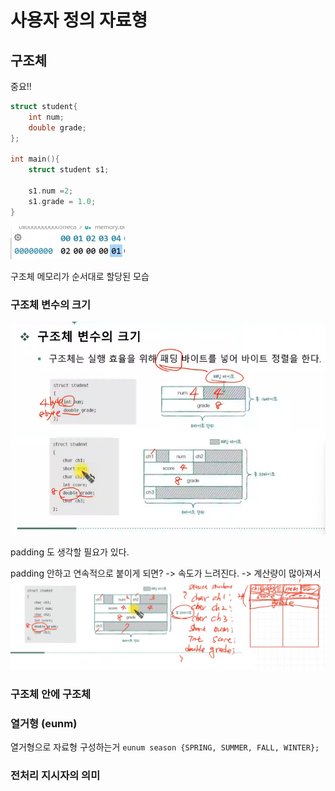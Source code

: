 # 사용자 정의 자료형
## 구조체 
중요!!

```c
struct student{
    int num;
    double grade;
};

int main(){
    struct student s1;

    s1.num =2;
    s1.grade = 1.0;
}
```

![]({BAD8210C-9C79-40DB-ACC5-2EA653CC7533}.png)

구조체 메모리가 순서대로 할당된 모습


### 구조체 변수의 크기
![]({6E5F6611-7701-4E47-A86A-DEFF296BB886}.png)

padding 도 생각할 필요가 있다.

padding 안하고 연속적으로 붙이게 되면? -> 속도가 느려진다. -> 계산량이 많아져서
![alt text]({9B2233A3-6D05-4950-952E-80C5E2AC521C}.png)


### 구조체 안에 구조체
[](./struct2.c)


### 열거형 (eunm)
열거형으로 자료형 구성하는거
`eunum season {SPRING, SUMMER, FALL, WINTER};`


### 전처리 지시자의 의미
